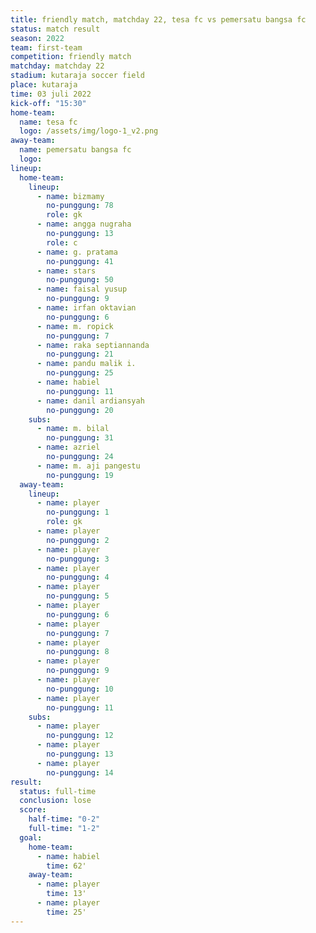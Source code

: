 ```yaml
---
title: friendly match, matchday 22, tesa fc vs pemersatu bangsa fc
status: match result
season: 2022
team: first-team
competition: friendly match
matchday: matchday 22
stadium: kutaraja soccer field
place: kutaraja
time: 03 juli 2022
kick-off: "15:30"
home-team:
  name: tesa fc
  logo: /assets/img/logo-1_v2.png
away-team:
  name: pemersatu bangsa fc
  logo: 
lineup:
  home-team:
    lineup:
      - name: bizmamy
        no-punggung: 78
        role: gk
      - name: angga nugraha
        no-punggung: 13
        role: c
      - name: g. pratama
        no-punggung: 41
      - name: stars
        no-punggung: 50
      - name: faisal yusup
        no-punggung: 9
      - name: irfan oktavian
        no-punggung: 6
      - name: m. ropick
        no-punggung: 7
      - name: raka septiannanda
        no-punggung: 21
      - name: pandu malik i.
        no-punggung: 25
      - name: habiel
        no-punggung: 11
      - name: danil ardiansyah
        no-punggung: 20
    subs:
      - name: m. bilal
        no-punggung: 31
      - name: azriel
        no-punggung: 24
      - name: m. aji pangestu
        no-punggung: 19
  away-team:
    lineup:
      - name: player
        no-punggung: 1
        role: gk
      - name: player
        no-punggung: 2
      - name: player
        no-punggung: 3
      - name: player
        no-punggung: 4
      - name: player
        no-punggung: 5
      - name: player
        no-punggung: 6
      - name: player
        no-punggung: 7
      - name: player
        no-punggung: 8
      - name: player
        no-punggung: 9
      - name: player
        no-punggung: 10
      - name: player
        no-punggung: 11
    subs:
      - name: player
        no-punggung: 12
      - name: player
        no-punggung: 13
      - name: player
        no-punggung: 14
result:
  status: full-time
  conclusion: lose
  score:
    half-time: "0-2"
    full-time: "1-2"
  goal:
    home-team:
      - name: habiel
        time: 62'
    away-team:
      - name: player
        time: 13'
      - name: player
        time: 25'
---
```


